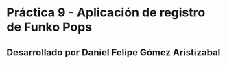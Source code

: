 # Práctica 9 - Aplicación de registro de Funko Pops
## Desarrollado por Daniel Felipe Gómez Aristizabal 
